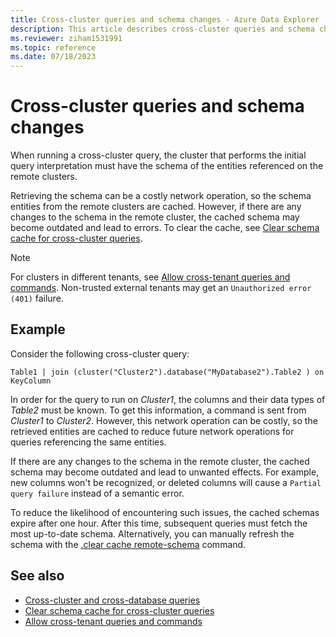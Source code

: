 ```yaml
---
title: Cross-cluster queries and schema changes - Azure Data Explorer
description: This article describes cross-cluster queries and schema changes in Azure Data Explorer.
ms.reviewer: ziham1531991
ms.topic: reference
ms.date: 07/18/2023
---
```


# Cross-cluster queries and schema changes

When running a cross-cluster query, the cluster that performs the initial query interpretation must have the schema of the entities referenced on the remote clusters.

Retrieving the schema can be a costly network operation, so the schema entities from the remote clusters are cached. However, if there are any changes to the schema in the remote cluster, the cached schema may become outdated and lead to errors. To clear the cache, see [Clear schema cache for cross-cluster queries](../management/clear-cross-cluster-schema-cache.md).

> [!NOTE]
> For clusters in different tenants, see [Allow cross-tenant queries and commands](../access-control/cross-tenant-query-and-commands.md). Non-trusted external tenants may get an `Unauthorized error (401)` failure.

## Example

Consider the following cross-cluster query:

```kusto
Table1 | join (cluster("Cluster2").database("MyDatabase2").Table2 ) on KeyColumn
```

In order for the query to run on *Cluster1*, the columns and their data types of *Table2* must be known. To get this information, a command is sent from *Cluster1* to *Cluster2*. However, this network operation can be costly, so the retrieved entities are cached to reduce future network operations for queries referencing the same entities.

If there are any changes to the schema in the remote cluster, the cached schema may become outdated and lead to unwanted effects. For example, new columns won't be recognized, or deleted columns will cause a `Partial query failure` instead of a semantic error.

To reduce the likelihood of encountering such issues, the cached schemas expire after one hour. After this time, subsequent queries must fetch the most up-to-date schema. Alternatively, you can manually refresh the schema with the [.clear cache remote-schema](../management/clear-cross-cluster-schema-cache.md) command.

## See also

* [Cross-cluster and cross-database queries](../query/cross-cluster-or-database-queries.md)
* [Clear schema cache for cross-cluster queries](../management/clear-cross-cluster-schema-cache.md)
* [Allow cross-tenant queries and commands](../access-control/cross-tenant-query-and-commands.md)
